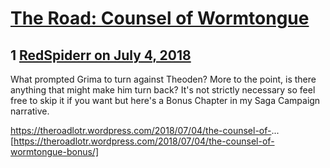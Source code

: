 # [The Road: Counsel of Wormtongue](https://community.fantasyflightgames.com/topic/278755-the-road-counsel-of-wormtongue/)

## 1 [RedSpiderr on July 4, 2018](https://community.fantasyflightgames.com/topic/278755-the-road-counsel-of-wormtongue/?do=findComment&comment=3394327)

What prompted Grima to turn against Theoden? More to the point, is there anything that might make him turn back? It's not strictly necessary so feel free to skip it if you want but here's a Bonus Chapter in my Saga Campaign narrative. 

https://theroadlotr.wordpress.com/2018/07/04/the-counsel-of-... [https://theroadlotr.wordpress.com/2018/07/04/the-counsel-of-wormtongue-bonus/]


